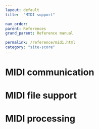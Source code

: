 ```yaml
---
layout: default
title:  "MIDI support"

nav_order:
parent: References
grand_parent: Reference manual

permalink: /reference/midi.html
category: "site-score"
---
```


# MIDI communication

# MIDI file support

# MIDI processing